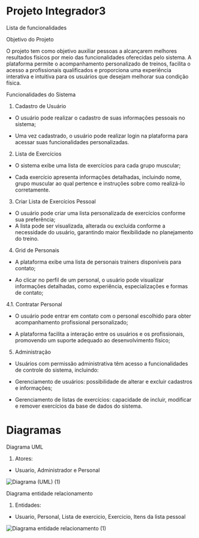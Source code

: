 # Projeto Integrador3

Lista de funcionalidades

Objetivo do Projeto

O projeto tem como objetivo auxiliar pessoas a alcançarem melhores resultados físicos por meio das funcionalidades oferecidas pelo sistema. A plataforma permite o acompanhamento personalizado de treinos, facilita o acesso a profissionais qualificados e proporciona uma experiência interativa e intuitiva para os usuários que desejam melhorar sua condição física.

Funcionalidades do Sistema

1. Cadastro de Usuário

- O usuário pode realizar o cadastro de suas informações pessoais no sistema;

- Uma vez cadastrado, o usuário pode realizar login na plataforma para acessar suas funcionalidades personalizadas.

2. Lista de Exercícios

- O sistema exibe uma lista de exercícios para cada grupo muscular;

- Cada exercício apresenta informações detalhadas, incluindo nome, grupo muscular ao qual pertence e instruções sobre como realizá-lo corretamente.

3. Criar Lista de Exercícios Pessoal

- O usuário pode criar uma lista personalizada de exercícios conforme sua preferência;
- A lista pode ser visualizada, alterada ou excluída conforme a necessidade do usuário, garantindo maior flexibilidade no planejamento do treino.

4. Grid de Personais

- A plataforma exibe uma lista de personais trainers disponíveis para contato;

- Ao clicar no perfil de um personal, o usuário pode visualizar informações detalhadas, como experiência, especializações e formas de contato;

4.1. Contratar Personal

- O usuário pode entrar em contato com o personal escolhido para obter acompanhamento profissional personalizado;

- A plataforma facilita a interação entre os usuários e os profissionais, promovendo um suporte adequado ao desenvolvimento físico;

5. Administração

- Usuários com permissão administrativa têm acesso a funcionalidades de controle do sistema, incluindo:
- Gerenciamento de usuários: possibilidade de alterar e excluir cadastros e informações;

- Gerenciamento de listas de exercícios: capacidade de incluir, modificar e remover exercícios da base de dados do sistema.

# Diagramas
Diagrama UML
1. Atores:
- Usuario, Administrador e Personal

![Diagrama (UML) (1)](https://github.com/user-attachments/assets/317b90b6-1d4c-4153-a28e-5460a6fcb43f)

Diagrama entidade relacionamento
1. Entidades:
- Usuario, Personal, Lista de exercicio, Exercicio, Itens da lista pessoal

![Diagrama entidade relacionamento (1)](https://github.com/user-attachments/assets/a0f39a48-af74-436f-a144-dd9d89ba6dc5)

